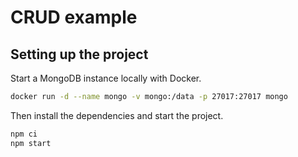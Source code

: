 # CRUD example

## Setting up the project

Start a MongoDB instance locally with Docker.

```bash
docker run -d --name mongo -v mongo:/data -p 27017:27017 mongo
```

Then install the dependencies and start the project.

```bash
npm ci
npm start
```
